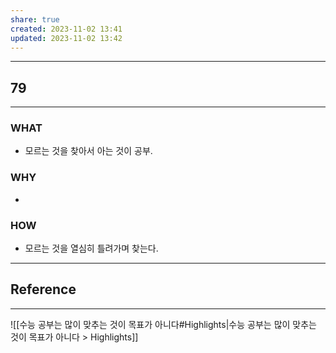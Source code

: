```yaml
---
share: true
created: 2023-11-02 13:41
updated: 2023-11-02 13:42
---
```


---
## 79
---
### WHAT
- 모르는 것을 찾아서 아는 것이 공부.
### WHY
- 
### HOW
- 모르는 것을 열심히 틀려가며 찾는다.
---


## Reference
---
![[수능 공부는 많이 맞추는 것이 목표가 아니다#Highlights|수능 공부는 많이 맞추는 것이 목표가 아니다 > Highlights]]
